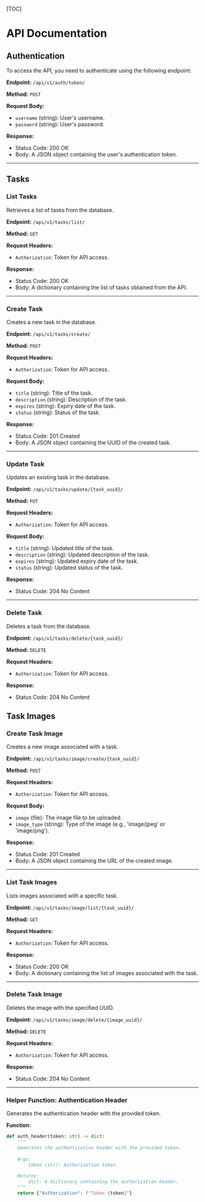 [TOC]

# API Documentation

## Authentication
To access the API, you need to authenticate using the following endpoint:

**Endpoint:** `/api/v1/auth/token/`

**Method:** `POST`

**Request Body:**
- `username` (string): User's username.
- `password` (string): User's password.

**Response:**
- Status Code: 200 OK
- Body: A JSON object containing the user's authentication token.

---

## Tasks

### List Tasks
Retrieves a list of tasks from the database.

**Endpoint:** `/api/v1/tasks/list/`

**Method:** `GET`

**Request Headers:**
- `Authorization`: Token for API access.

**Response:**
- Status Code: 200 OK
- Body: A dictionary containing the list of tasks obtained from the API.

---

### Create Task
Creates a new task in the database.

**Endpoint:** `/api/v1/tasks/create/`

**Method:** `POST`

**Request Headers:**
- `Authorization`: Token for API access.

**Request Body:**
- `title` (string): Title of the task.
- `description` (string): Description of the task.
- `expires` (string): Expiry date of the task.
- `status` (string): Status of the task.

**Response:**
- Status Code: 201 Created
- Body: A JSON object containing the UUID of the created task.

---

### Update Task
Updates an existing task in the database.

**Endpoint:** `/api/v1/tasks/update/{task_uuid}/`

**Method:** `PUT`

**Request Headers:**
- `Authorization`: Token for API access.

**Request Body:**
- `title` (string): Updated title of the task.
- `description` (string): Updated description of the task.
- `expires` (string): Updated expiry date of the task.
- `status` (string): Updated status of the task.

**Response:**
- Status Code: 204 No Content

---

### Delete Task
Deletes a task from the database.

**Endpoint:** `/api/v1/tasks/delete/{task_uuid}/`

**Method:** `DELETE`

**Request Headers:**
- `Authorization`: Token for API access.

**Response:**
- Status Code: 204 No Content



## Task Images

### Create Task Image
Creates a new image associated with a task.

**Endpoint:** `/api/v1/tasks/image/create/{task_uuid}/`

**Method:** `POST`

**Request Headers:**
- `Authorization`: Token for API access.

**Request Body:**
- `image` (file): The image file to be uploaded.
- `image_type` (string): Type of the image (e.g., 'image/jpeg' or 'image/png').

**Response:**
- Status Code: 201 Created
- Body: A JSON object containing the URL of the created image.

---

### List Task Images
Lists images associated with a specific task.

**Endpoint:** `/api/v1/tasks/image/list/{task_uuid}/`

**Method:** `GET`

**Request Headers:**
- `Authorization`: Token for API access.

**Response:**
- Status Code: 200 OK
- Body: A dictionary containing the list of images associated with the task.

---

### Delete Task Image
Deletes the image with the specified UUID.

**Endpoint:** `/api/v1/tasks/image/delete/{image_uuid}/`

**Method:** `DELETE`

**Request Headers:**
- `Authorization`: Token for API access.

**Response:**
- Status Code: 204 No Content

---

### Helper Function: Authentication Header
Generates the authentication header with the provided token.

**Function:**
```python
def auth_header(token: str) -> dict:
    """
    Generates the authentication header with the provided token.
    
    Args:
        token (str): Authorization token.
    
    Returns:
        dict: A dictionary containing the authorization header.
    """
    return {"Authorization": f"Token {token}"}